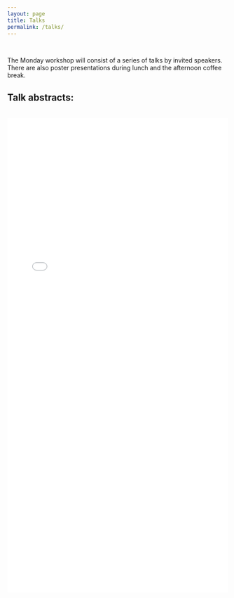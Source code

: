 ```yaml
---
layout: page
title: Talks
permalink: /talks/
---
```


<!--
<p> We are now open for registration. Please see <a href="https://qsbworkshop.github.io/qsb2018/register"> here</a> for registration forms and related details. </p>
-->
<br>
<p> The Monday workshop will consist of a series of talks by invited speakers. There are also poster presentations during lunch and the afternoon coffee break. </p>

<h2>Talk abstracts:</h2>
<br>
<embed src="/qsb2019/images/abstracts.pdf" width="100%" height="1080px">


<!--<h2>Student talks:</h2>
<br>
<p>Student talks will be held on Tuesday morning. Students wishing to talk will be able to apply in the near future. Please see the <a href="https://twitter.com/qsb_kcl?lang=en">QSB twitter</a>, or check this website for information when the applications are open.-->

